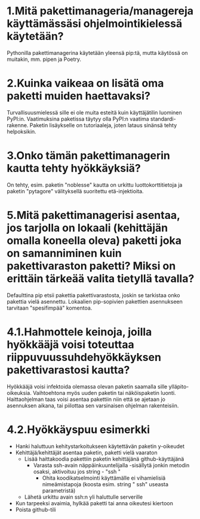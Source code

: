 # 1.Mitä pakettimanageria/managereja käyttämässäsi ohjelmointikielessä käytetään?
Pythonilla pakettimanagerina käytetään yleensä pip:tä, mutta käytössä on muitakin, mm. pipen ja Poetry.

# 2.Kuinka vaikeaa on lisätä oma paketti muiden haettavaksi?
Turvallisuusmielessä sille ei ole muita esteitä kuin käyttäjätilin luominen PyPI:in.
Vaatimuksina paketissa täytyy olla PyPI:n vaatima standardi-rakenne. Paketin lisäykselle on tutoriaaleja, joten lataus sinänsä tehty helpoksikin.

# 3.Onko tämän pakettimanagerin kautta tehty hyökkäyksiä?
On tehty, esim. paketin "noblesse" kautta on urkittu luottokorttitietoja ja 
paketin "pytagore" välityksellä suoritettu etä-injektioita.

# 5.Mitä pakettimanagerisi asentaa, jos tarjolla on lokaali (kehittäjän omalla koneella oleva) paketti joka on samanniminen kuin pakettivaraston paketti? Miksi on erittäin tärkeää valita tietyllä tavalla?
Defaulttina pip etsii pakettia pakettivarastosta, joskin se tarkistaa onko pakettia vielä asennettu. Lokaalien pip-sopivien pakettien asennukseen tarvitaan "spesifimpää" komentoa.

# 4.1.Hahmottele keinoja, joilla hyökkääjä voisi toteuttaa riippuvuussuhdehyökkäyksen pakettivarastosi kautta?
Hyökkääjä voisi infektoida olemassa olevan paketin saamalla sille ylläpito-oikeuksia. Vaihtoehtona myös uuden paketin tai näköispaketin luonti. Haittaohjelman taas voisi asentaa pakettiin niin että se ajetaan jo asennuksen aikana, tai piilottaa sen varsinaisen ohjelman rakenteisiin.

# 4.2.Hyökkäyspuu esimerkki

- Hanki haluttuun kehitystarkoitukseen käytettävän paketin y-oikeudet
- Kehittäjä/kehittäjät asentaa paketin, paketti vielä vaaraton
    - Lisää haittakoodia pakettiin paketin kehittäjänä github-käyttäjänä
        - Varasta ssh-avain näppäinkuuntelijalla
            -sisällytä jonkin metodin osaksi, aktivoituu jos string - "ssh "
            - Ohita koodikatselmointi käyttämälle ei vihamielisiä nimeämistapoja (koosta esim. string " ssh" useasta parametristä)
     - Lähetä urkittu avain ssh:n yli haluttulle serverille
- Kun tarpeeksi avaimia, hylkää paketti tai anna oikeutesi kiertoon
- Poista github-tili

